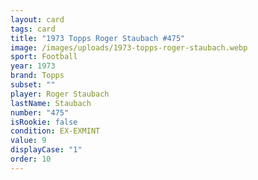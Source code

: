 ```yaml
---
layout: card
tags: card
title: "1973 Topps Roger Staubach #475"
image: /images/uploads/1973-topps-roger-staubach.webp
sport: Football
year: 1973
brand: Topps
subset: ""
player: Roger Staubach
lastName: Staubach
number: "475"
isRookie: false
condition: EX-EXMINT
value: 9
displayCase: "1"
order: 10
---
```


